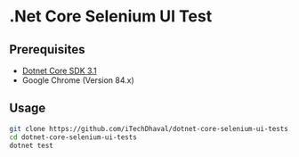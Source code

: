 # .Net Core Selenium UI Test

## Prerequisites
* [Dotnet Core SDK 3.1](https://dotnet.microsoft.com/download)
* Google Chrome (Version 84.x)


## Usage
```Bash
git clone https://github.com/iTechDhaval/dotnet-core-selenium-ui-tests.git
cd dotnet-core-selenium-ui-tests
dotnet test
```
